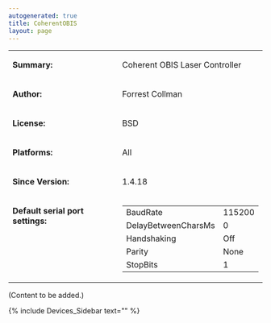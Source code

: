 ```yaml
---
autogenerated: true
title: CoherentOBIS
layout: page
---
```


<table>
<tr>
<td markdown="1">

**Summary:**

</td>
<td markdown="1">

Coherent OBIS Laser Controller

</td>
</tr>
<tr>
<td markdown="1">

**Author:**

</td>
<td markdown="1">

Forrest Collman

</td>
</tr>
<tr>
<td markdown="1">

**License:**

</td>
<td markdown="1">

BSD

</td>
</tr>
<tr>
<td markdown="1">

**Platforms:**

</td>
<td markdown="1">

All

</td>
</tr>
<tr>
<td markdown="1">

**Since Version:**

</td>
<td markdown="1">

1.4.18

</td>
</tr>
<tr>
<td markdown="1" valign=top>

**Default serial port settings:**

</td>
<td markdown="1" valign=top>

|                     |        |
|---------------------|--------|
| BaudRate            | 115200 |
| DelayBetweenCharsMs | 0      |
| Handshaking         | Off    |
| Parity              | None   |
| StopBits            | 1      |

</td>
</tr>
</table>

(Content to be added.)

{% include Devices_Sidebar text="" %}
